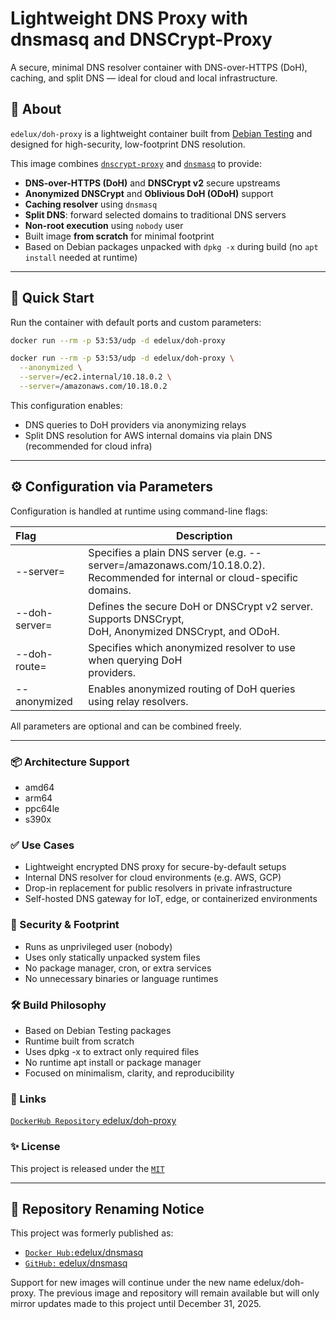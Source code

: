 
# Lightweight DNS Proxy with dnsmasq and DNSCrypt-Proxy

A secure, minimal DNS resolver container with DNS-over-HTTPS (DoH), caching, and split DNS — ideal for cloud and local infrastructure.

## 🐧 About

`edelux/doh-proxy` is a lightweight container built from [Debian Testing](https://www.debian.org/releases/testing/) and designed for high-security, low-footprint DNS resolution.

This image combines [`dnscrypt-proxy`](https://github.com/DNSCrypt/dnscrypt-proxy) and [`dnsmasq`](https://thekelleys.org.uk/dnsmasq/doc.html) to provide:

- **DNS-over-HTTPS (DoH)** and **DNSCrypt v2** secure upstreams
- **Anonymized DNSCrypt** and **Oblivious DoH (ODoH)** support
- **Caching resolver** using `dnsmasq`
- **Split DNS**: forward selected domains to traditional DNS servers
- **Non-root execution** using `nobody` user
- Built image **from scratch** for minimal footprint
- Based on Debian packages unpacked with `dpkg -x` during build (no `apt install` needed at runtime)

---

## 🚀 Quick Start

Run the container with default ports and custom parameters:
```zsh
docker run --rm -p 53:53/udp -d edelux/doh-proxy
```

```zsh
docker run --rm -p 53:53/udp -d edelux/doh-proxy \
  --anonymized \
  --server=/ec2.internal/10.18.0.2 \
  --server=/amazonaws.com/10.18.0.2
```

This configuration enables:

- DNS queries to DoH providers via anonymizing relays
- Split DNS resolution for AWS internal domains via plain DNS (recommended for cloud infra)

---
## ⚙️ Configuration via Parameters
Configuration is handled at runtime using command-line flags:

| Flag | Description |
| :--- | --- |
| --server= | Specifies a plain DNS server (e.g. --server=/amazonaws.com/10.18.0.2).<br>Recommended for internal or cloud-specific domains. |
| --doh-server= | Defines the secure DoH or DNSCrypt v2 server. Supports DNSCrypt, <br>DoH, Anonymized DNSCrypt, and ODoH. |
| --doh-route= | Specifies which anonymized resolver to use when querying DoH <br>providers. |
| --anonymized | Enables anonymized routing of DoH queries using relay resolvers. |

All parameters are optional and can be combined freely.

---
### 📦 Architecture Support
- amd64
- arm64
- ppc64le
- s390x

### ✅ Use Cases
- Lightweight encrypted DNS proxy for secure-by-default setups
- Internal DNS resolver for cloud environments (e.g. AWS, GCP)
- Drop-in replacement for public resolvers in private infrastructure
- Self-hosted DNS gateway for IoT, edge, or containerized environments

### 🔐 Security & Footprint
- Runs as unprivileged user (nobody)
- Uses only statically unpacked system files
- No package manager, cron, or extra services
- No unnecessary binaries or language runtimes

### 🛠 Build Philosophy
- Based on Debian Testing packages
- Runtime built from scratch
- Uses dpkg -x to extract only required files
- No runtime apt install or package manager
- Focused on minimalism, clarity, and reproducibility

### 📎 Links
[`DockerHub Repository` edelux/doh-proxy](https://hub.docker.com/repository/docker/edelux/doh-proxy)

### ✨ License
This project is released under the [`MIT`](https://github.com/edelux/doh-proxy#MIT-1-ov-file)

---
## 🔁 Repository Renaming Notice
This project was formerly published as:
- [`Docker Hub:`edelux/dnsmasq](https://hub.docker.com/repository/docker/edelux/dnsmasq)
- [`GitHub:` edelux/dnsmasq](https://github.com/edelux/dnsmasq)


Support for new images will continue under the new name edelux/doh-proxy. The previous image and repository will remain available but will only mirror updates made to this project until December 31, 2025.
